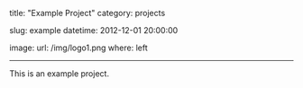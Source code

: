 title: "Example Project"
category: projects

slug: example
datetime: 2012-12-01 20:00:00

image:
    url: /img/logo1.png
    where: left

---

This is an example project.
